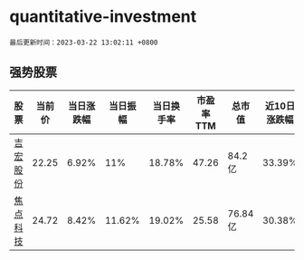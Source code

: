 # quantitative-investment

`最后更新时间：2023-03-22 13:02:11 +0800`

## 强势股票

|股票|当前价|当日涨跌幅|当日振幅|当日换手率|市盈率TTM|总市值|近10日涨跌幅|
|----|----|----|----|----|----|----|----|
|[吉宏股份](https://xueqiu.com/S/SZ002803)|22.25|6.92%|11%|18.78%|47.26|84.2亿|33.39%|
|[焦点科技](https://xueqiu.com/S/SZ002315)|24.72|8.42%|11.62%|19.02%|25.58|76.84亿|30.38%|
